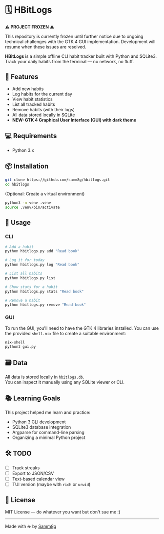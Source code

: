 # 🗓️ HBitLogs

**⚠️ PROJECT FROZEN ⚠️**

This repository is currently frozen until further notice due to ongoing technical challenges with the GTK 4 GUI implementation. Development will resume when these issues are resolved.

**HBitLogs** is a simple offline CLI habit tracker built with Python and SQLite3.  
Track your daily habits from the terminal — no network, no fluff.

## 🔧 Features

- Add new habits
- Log habits for the current day
- View habit statistics
- List all tracked habits
- Remove habits (with their logs)
- All data stored locally in SQLite
- **NEW: GTK 4 Graphical User Interface (GUI) with dark theme**

## 💻 Requirements

- Python 3.x

## 📦 Installation

```bash
git clone https://github.com/samm8g/hbitlogs.git
cd hbitlogs
```

(Optional: Create a virtual environment)
```bash
python3 -m venv .venv
source .venv/bin/activate
```

## 🚀 Usage

### CLI

```bash
# Add a habit
python hbitlogs.py add "Read book"

# Log it for today
python hbitlogs.py log "Read book"

# List all habits
python hbitlogs.py list

# Show stats for a habit
python hbitlogs.py stats "Read book"

# Remove a habit
python hbitlogs.py remove "Read book"
```

### GUI

To run the GUI, you'll need to have the GTK 4 libraries installed. You can use the provided `shell.nix` file to create a suitable environment:

```bash
nix-shell
python3 gui.py
```

## 🗃️ Data

All data is stored locally in `hbitlogs.db`.  
You can inspect it manually using any SQLite viewer or CLI.

## 📚 Learning Goals

This project helped me learn and practice:

- Python 3 CLI development
- SQLite3 database integration
- Argparse for command-line parsing
- Organizing a minimal Python project

## 🛠️ TODO

- [ ] Track streaks
- [ ] Export to JSON/CSV
- [ ] Text-based calendar view
- [ ] TUI version (maybe with `rich` or `urwid`)

## 📄 License

MIT License — do whatever you want but don't sue me :)

---

Made with ☕ by [Samm8g](https://github.com/samm8g)